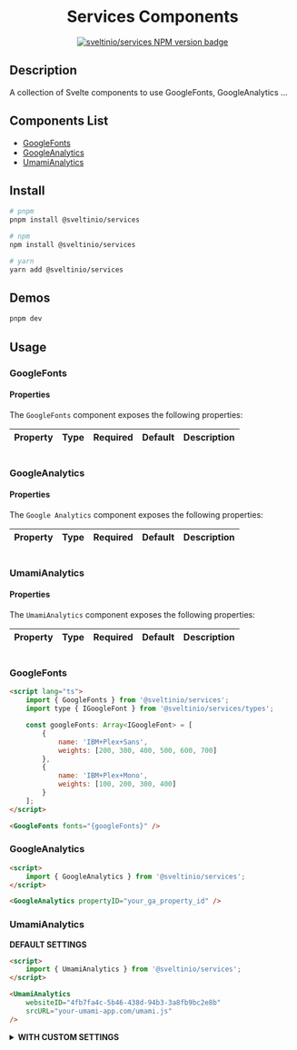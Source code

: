 <div align="center">
    <h1>Services Components</h1>
    <a href="https://www.npmjs.com/package/@sveltinio/services" target="_blank"><img src="https://img.shields.io/npm/v/@sveltinio/services.svg?style=flat" alt="sveltinio/services NPM version badge" /></a>
</div>

## Description

A collection of Svelte components to use GoogleFonts, GoogleAnalytics ...

## Components List

- [GoogleFonts](#googlefonts)
- [GoogleAnalytics](#googleanalytics)
- [UmamiAnalytics](#umamianalytics)

## Install

```bash
# pnpm
pnpm install @sveltinio/services

# npm
npm install @sveltinio/services

# yarn
yarn add @sveltinio/services
```

## Demos

```bash
pnpm dev
```

## Usage

### GoogleFonts

#### Properties

The `GoogleFonts` component exposes the following properties:

| Property | Type | Required | Default | Description |
| :------- | :--: | :------: | :-----: | :---------- |

```html

```

### GoogleAnalytics

#### Properties

The `Google Analytics` component exposes the following properties:

| Property | Type | Required | Default | Description |
| :------- | :--: | :------: | :-----: | :---------- |

```html

```

### UmamiAnalytics

#### Properties

The `UmamiAnalytics` component exposes the following properties:

| Property | Type | Required | Default | Description |
| :------- | :--: | :------: | :-----: | :---------- |

```html

```

### GoogleFonts

```html
<script lang="ts">
	import { GoogleFonts } from '@sveltinio/services';
	import type { IGoogleFont } from '@sveltinio/services/types';

	const googleFonts: Array<IGoogleFont> = [
		{
			name: 'IBM+Plex+Sans',
			weights: [200, 300, 400, 500, 600, 700]
		},
		{
			name: 'IBM+Plex+Mono',
			weights: [100, 200, 300, 400]
		}
	];
</script>

<GoogleFonts fonts="{googleFonts}" />
```

### GoogleAnalytics

```html
<script>
	import { GoogleAnalytics } from '@sveltinio/services';
</script>

<GoogleAnalytics propertyID="your_ga_property_id" />
```

### UmamiAnalytics

**DEFAULT SETTINGS**

```html
<script>
	import { UmamiAnalytics } from '@sveltinio/services';
</script>

<UmamiAnalytics
	websiteID="4fb7fa4c-5b46-438d-94b3-3a8fb9bc2e8b"
	srcURL="your-umami-app.com/umami.js"
/>
```

<details>
<summary><strong>WITH CUSTOM SETTINGS</strong></summary>

```html
<script lang="ts">
	import { UmamiAnalytics } from '@sveltinio/services';
	import type { IUmamiTrackerSettings } from '@sveltinio/services/types';

	// Umami tracker configurations: https://umami.is/docs/tracker-config
	const umamiTrackerSettings: IUmamiTrackerSettings = {
		hostURL: '',
		autoTrack: true,
		doNotTrack: false,
		enableCache: false,
		domains: ''
	};
</script>

<UmamiAnalytics
	websiteID="4fb7fa4c-5b46-438d-94b3-3a8fb9bc2e8b"
	srcURL="your-umami-app.com/umami.js"
	settings="{umamiTrackerSettings}"
/>
```

## License

Free and open-source software under the [MIT License](LICENSE)
